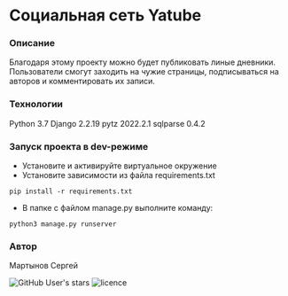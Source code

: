 <!-- trunk-ignore(markdownlint/MD001) -->
# Социальная сеть Yatube
### Описание
Благодаря этому проекту можно будет публиковать линые дневники. Пользователи смогут заходить на чужие страницы, подписываться на авторов и комментировать их записи.
### Технологии
Python 3.7
Django 2.2.19
pytz 2022.2.1
sqlparse 0.4.2
### Запуск проекта в dev-режиме
- Установите и активируйте виртуальное окружение
- Установите зависимости из файла requirements.txt

```
pip install -r requirements.txt
``` 
- В папке с файлом manage.py выполните команду:

```
python3 manage.py runserver
```

### Автор
Мартынов Сергей 

![GitHub User's stars](https://img.shields.io/github/stars/petrovi-4?label=Stars&style=social)
![licence](https://img.shields.io/badge/licence-GPL--3.0-green)

